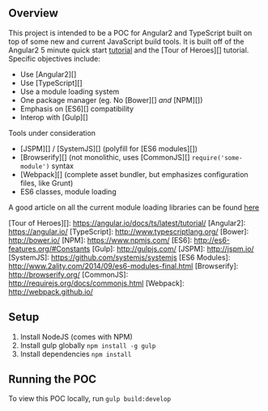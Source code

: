 ## Overview
This project is intended to be a POC for Angular2 and TypeScript built on top of some new and current JavaScript
build tools.  It is built off of the Angular2 5 minute quick start [tutorial][] and the [Tour of Heroes][] tutorial.
Specific objectives include:

- Use [Angular2][]
- Use [TypeScript][]
- Use a module loading system
- One package manager (eg. No [Bower][] _and_ [NPM][])
- Emphasis on [ES6][] compatibility
- Interop with [Gulp][]

Tools under consideration

- [JSPM][] / [SystemJS][] (polyfill for [ES6 modules][])
- [Browserify][] (not monolithic, uses [CommonJS][] `require('some-module')` syntax
- [Webpack][] (complete asset bundler, but emphasizes configuration files, like Grunt)
- ES6 classes, module loading

A good article on all the current module loading libraries can be found [here][]

[tutorial]: https://angular.io/docs/ts/latest/quickstart.html
[Tour of Heroes][]: https://angular.io/docs/ts/latest/tutorial/
[Angular2]: https://angular.io/
[TypeScript]: http://www.typescriptlang.org/
[Bower]: http://bower.io/
[NPM]: https://www.npmjs.com/
[ES6]: http://es6-features.org/#Constants
[Gulp]: http://gulpjs.com/
[JSPM]: http://jspm.io/
[SystemJS]: https://github.com/systemjs/systemjs
[ES6 Modules]: http://www.2ality.com/2014/09/es6-modules-final.html
[Browserify]: http://browserify.org/
[CommonJS]: http://requirejs.org/docs/commonjs.html
[Webpack]: http://webpack.github.io/

[here]: http://survivejs.com/webpack_react/webpack_compared/

## Setup
1. Install NodeJS (comes with NPM)
2. Install gulp globally `npm install -g gulp`
3. Install dependencies `npm install`

## Running the POC
To view this POC locally, run `gulp build:develop`